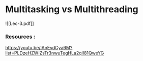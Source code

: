 # Multitasking vs Multithreading


![[Lec-3.pdf]]



### Resources :
https://youtu.be/iAnEvdCya6M?list=PLDzeHZWIZsTr3nwuTegHLa2qlI81QweYG


